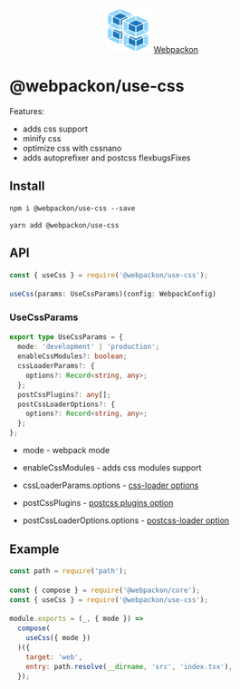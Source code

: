 <p align="center">
  <img src='https://raw.githubusercontent.com/AndTem/webpackon/master/images/logo.svg' height='80' width='80'>
  <a href="https://github.com/AndTem/webpackon#readme">Webpackon</a>
</p>

# @webpackon/use-css

Features:
- adds css support
- minify css
- optimize css with cssnano
- adds autoprefixer and postcss flexbugsFixes

## Install
```shell
npm i @webpackon/use-css --save
```

```shell
yarn add @webpackon/use-css
```

## API

```ts
const { useCss } = require('@webpackon/use-css');

useCss(params: UseCssParams)(config: WebpackConfig)
```

### UseCssParams
```ts
export type UseCssParams = {
  mode: 'development' | 'production';
  enableCssModules?: boolean;
  cssLoaderParams?: {
    options?: Record<string, any>;
  };
  postCssPlugins?: any[];
  postCssLoaderOptions?: {
    options?: Record<string, any>;
  };
};
```

- mode - webpack mode

- enableCssModules - adds css modules support

- cssLoaderParams.options - [css-loader options](https://www.npmjs.com/package/css-loader#Options)

- postCssPlugins - [postcss plugins option](https://www.npmjs.com/package/postcss-loader#postcssOptions)

- postCssLoaderOptions.options - [postcss-loader option](https://www.npmjs.com/package/postcss-loader#Options)

## Example

```js
const path = require('path');

const { compose } = require('@webpackon/core');
const { useCss } = require('@webpackon/use-css');

module.exports = (_, { mode }) =>
  compose(
    useCss({ mode })
  )({
    target: 'web',
    entry: path.resolve(__dirname, 'src', 'index.tsx'),
  });
```
